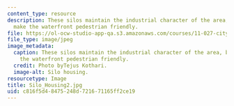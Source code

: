 ```yaml
---
content_type: resource
description: These silos maintain the industrial character of the area, but do not
  make the waterfront pedestrian friendly.
file: https://ol-ocw-studio-app-qa.s3.amazonaws.com/courses/11-027-city-to-city-comparing-researching-and-writing-about-cities-spring-2006/c816f5d48475248d721671165ff2ce19_Silo_Housing2.jpg
file_type: image/jpeg
image_metadata:
  caption: These silos maintain the industrial character of the area, but do not make
    the waterfront pedestrian friendly.
  credit: Photo byTejus Kothari.
  image-alt: Silo housing.
resourcetype: Image
title: Silo_Housing2.jpg
uid: c816f5d4-8475-248d-7216-71165ff2ce19
---
```

